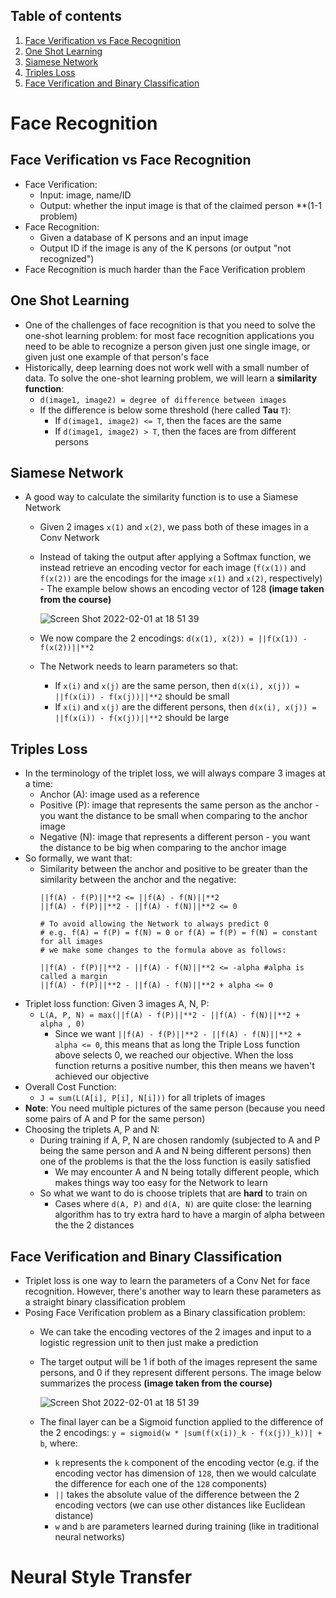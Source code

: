 ## Table of contents
1. [Face Verification vs Face Recognition](#face_recognition)
2. [One Shot Learning](#one_shot_learning)
3. [Siamese Network](#siamese_network)
4. [Triples Loss](#triples_loss)
5. [Face Verification and Binary Classification](#face_verification_and_binary_classification)


# Face Recognition
## Face Verification vs Face Recognition <a name="face_recognition"></a>
- Face Verification:
  - Input: image, name/ID
  - Output: whether the input image is that of the claimed person **(1-1 problem)
- Face Recognition:
  - Given a database of K persons and an input image
  - Output ID if the image is any of the K persons (or output "not recognized")
- Face Recognition is much harder than the Face Verification problem


## One Shot Learning <a name="one_shot_learning"></a>
- One of the challenges of face recognition is that you need to solve the one-shot learning problem: for most face recognition applications you need to be able to recognize a person given just one single image, or given just one example of that person's face
- Historically, deep learning does not work well with a small number of data. To solve the one-shot learning problem, we will learn a **similarity function**:
  - `d(image1, image2) = degree of difference between images`
  - If the difference is below some threshold (here called **Tau** `T`):
    - If `d(image1, image2) <= T`, then the faces are the same
    - If `d(image1, image2) > T`, then the faces are from different persons


## Siamese Network <a name="siamese_network"></a>
- A good way to calculate the similarity function is to use a Siamese Network
  - Given 2 images `x(1)` and `x(2)`, we pass both of these images in a Conv Network
  - Instead of taking the output after applying a Softmax function, we instead retrieve an encoding vector for each image (`f(x(1))` and `f(x(2))` are the encodings for the image `x(1)` and `x(2)`, respectively) - The example below shows an encoding vector of 128 **(image taken from the course)**

    ![Screen Shot 2022-02-01 at 18 51 39](https://user-images.githubusercontent.com/36196866/152058045-fece2943-7567-4667-aa28-900e61bc0b40.png)

  - We now compare the 2 encodings: `d(x(1), x(2)) = ||f(x(1)) - f(x(2))||**2`
  - The Network needs to learn parameters so that:
    - If `x(i)` and `x(j)` are the same person, then `d(x(i), x(j)) = ||f(x(i)) - f(x(j))||**2` should be small
    - If `x(i)` and `x(j)` are the different persons, then `d(x(i), x(j)) = ||f(x(i)) - f(x(j))||**2` should be large


## Triples Loss <a name="triples_loss"></a>
- In the terminology of the triplet loss, we will always compare 3 images at a time:
  - Anchor (A): image used as a reference
  - Positive (P): image that represents the same person as the anchor - you want the distance to be small when comparing to the anchor image
  - Negative (N): image that represents a different person - you want the distance to be big when comparing to the anchor image
- So formally, we want that:
  - Similarity between the anchor and positive to be greater than the similarity between the anchor and the negative:
    ```
    ||f(A) - f(P)||**2 <= ||f(A) - f(N)||**2
    ||f(A) - f(P)||**2 - ||f(A) - f(N)||**2 <= 0
    
    # To avoid allowing the Network to always predict 0
    # e.g. f(A) = f(P) = f(N) = 0 or f(A) = f(P) = f(N) = constant for all images
    # we make some changes to the formula above as follows:
    
    ||f(A) - f(P)||**2 - ||f(A) - f(N)||**2 <= -alpha #alpha is called a margin
    ||f(A) - f(P)||**2 - ||f(A) - f(N)||**2 + alpha <= 0 
    ```
- Triplet loss function: Given 3 images A, N, P:
  - `L(A, P, N) = max(||f(A) - f(P)||**2 - ||f(A) - f(N)||**2 + alpha , 0)`
    - Since we want `||f(A) - f(P)||**2 - ||f(A) - f(N)||**2 + alpha <= 0`, this means that as long the Triple Loss function above selects 0, we reached our objective. When the loss function returns a positive number, this then means we haven't achieved our objective
- Overall Cost Function:
  - `J = sum(L(A[i], P[i], N[i]))` for all triplets of images
- **Note**: You need multiple pictures of the same person (because you need some pairs of A and P for the same person)
- Choosing the triplets A, P and N:
  - During training if A, P, N are chosen randomly (subjected to A and P being the same person and A and N being different persons) then one of the problems is that the the loss function is easily satisfied
    - We may encounter A and N being totally different people, which makes things way too easy for the Network to learn
  - So what we want to do is choose triplets that are **hard** to train on
    - Cases where `d(A, P)` and `d(A, N)` are quite close: the learning algorithm has to try extra hard to have a margin of alpha between the the 2 distances


## Face Verification and Binary Classification <a name="face_verification_and_binary_classification"></a>
- Triplet loss is one way to learn the parameters of a Conv Net for face recognition. However, there's another way to learn these parameters as a straight binary classification problem
- Posing Face Verification problem as a Binary classification problem:
  - We can take the encoding vectores of the 2 images and input to a logistic regression unit to then just make a prediction
  - The target output will be 1 if both of the images represent the same persons, and 0 if they represent different persons. The image below summarizes the process **(image taken from the course)**

    ![Screen Shot 2022-02-01 at 18 51 39](https://user-images.githubusercontent.com/36196866/152071612-cabc8d8d-fe12-4372-bfab-b770354c4ab7.png)

  - The final layer can be a Sigmoid function applied to the difference of the 2 encodings: `y = sigmoid(w * |sum(f(x(i))_k - f(x(j))_k))| + b`, where:
    - `k` represents the `k` component of the encoding vector (e.g. if the encoding vector has dimension of `128`, then we would calculate the difference for each one of the `128` components)
    - `||` takes the absolute value of the difference between the 2 encoding vectors (we can use other distances like Euclidean distance)
    - `w` and `b` are parameters learned during training (like in traditional neural networks)


# Neural Style Transfer
